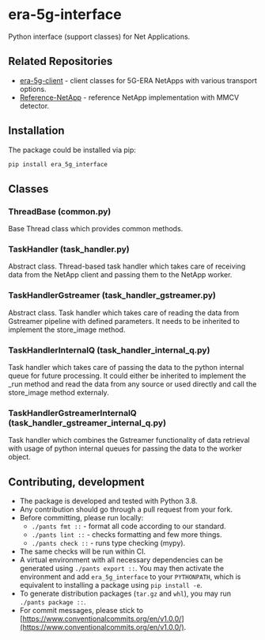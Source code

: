 # era-5g-interface
Python interface (support classes) for Net Applications.

## Related Repositories

- [era-5g-client](https://github.com/5G-ERA/era-5g-client) - client classes for 5G-ERA NetApps with various transport options.
- [Reference-NetApp](https://github.com/5G-ERA/Reference-NetApp) - reference NetApp implementation with MMCV detector.

## Installation

The package could be installed via pip:

```bash
pip install era_5g_interface
```

## Classes

### ThreadBase (common.py)

Base Thread class which provides common methods.

### TaskHandler (task_handler.py)

Abstract class. Thread-based task handler which takes care of receiving data from the NetApp client and passing them to the NetApp worker.

### TaskHandlerGstreamer (task_handler_gstreamer.py)

Abstract class. Task handler which takes care of reading the data from Gstreamer pipeline with defined parameters. It needs to be inherited to implement the store_image method.

### TaskHandlerInternalQ (task_handler_internal_q.py)

Task handler which takes care of passing the data to the python internal queue for future processing. It could either be inherited to implement the _run method and read the data from any source or used directly and call the store_image method externaly.

### TaskHandlerGstreamerInternalQ (task_handler_gstreamer_internal_q.py)

Task handler which combines the Gstreamer functionality of data retrieval with usage of python internal queues for passing the data to the worker object.

## Contributing, development

- The package is developed and tested with Python 3.8.
- Any contribution should go through a pull request from your fork.
- Before committing, please run locally:
  - `./pants fmt ::` - format all code according to our standard.
  - `./pants lint ::` - checks formatting and few more things.
  - `./pants check ::` - runs type checking (mypy).
- The same checks will be run within CI.
- A virtual environment with all necessary dependencies can be generated using `./pants export ::`. 
  You may then activate the environment and add `era_5g_interface` to your `PYTHONPATH`, which is equivalent 
  to installing a package using `pip install -e`.
- To generate distribution packages (`tar.gz` and `whl`), you may run `./pants package ::`.
- For commit messages, please stick to 
  [https://www.conventionalcommits.org/en/v1.0.0/](https://www.conventionalcommits.org/en/v1.0.0/).
